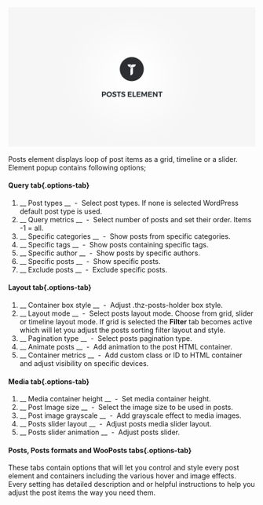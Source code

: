 <div class="thz-doc-image max">
<a class="thz-lightbox mfp-iframe" href="https://www.youtube.com/watch?v=Q5oedjNjMkU" data-mfp-title="Creatus WordPress Theme Posts Element" data-modal-size="large">
	<img src="../../docs-media/splash-posts-element.jpg" alt="Creatus WordPress Theme Posts Element" />
</a>
</div>

Posts element displays loop of post items as a grid, timeline or a slider. Element popup contains following options;

#### Query tab{.options-tab}
1. __ Post types __ &nbsp;-&nbsp; Select post types. If none is selected WordPress default post type is used.
1. __ Query metrics __ &nbsp;-&nbsp; Select number of posts and set their order. Items -1 = all.
1. __ Specific categories __ &nbsp;-&nbsp; Show posts from specific categories.
1. __ Specific tags __ &nbsp;-&nbsp; Show posts containing specific tags.
1. __ Specific author __ &nbsp;-&nbsp; Show posts by specific authors.
1. __ Specific posts __ &nbsp;-&nbsp; Show specific posts.
1. __ Exclude posts __ &nbsp;-&nbsp; Exclude specific posts. 

#### Layout tab{.options-tab}
1. __ Container box style __ &nbsp;-&nbsp; Adjust .thz-posts-holder box style.
1. __ Layout mode __ &nbsp;-&nbsp; Select posts layout mode. Choose from grid, slider or timeline layout mode. 
If grid is selected the __Filter__ tab becomes active which will let you adjust the posts sorting filter layout and style.
1. __ Pagination type __ &nbsp;-&nbsp; Select posts pagination type.
1. __ Animate posts __ &nbsp;-&nbsp; Add animation to the post HTML container.
1. __ Container metrics __ &nbsp;-&nbsp; Add custom class or ID to HTML container and adjust visibility on specific devices.

#### Media tab{.options-tab}
1. __ Media container height __ &nbsp;-&nbsp; Set media container height.
1. __ Post Image size __ &nbsp;-&nbsp; Select the image size to be used in posts.
1. __ Post image grayscale __ &nbsp;-&nbsp; Add grayscale effect to media images.
1. __ Posts slider layout __ &nbsp;-&nbsp; Adjust posts media slider layout.
1. __ Posts slider animation __ &nbsp;-&nbsp; Adjust posts slider.


#### Posts, Posts formats and WooPosts tabs{.options-tab}

These tabs contain options that will let you control and style every post element and containers including the various hover and image effects. 
Every setting has detailed description and or helpful instructions to help you adjust the post items the way you need them.  